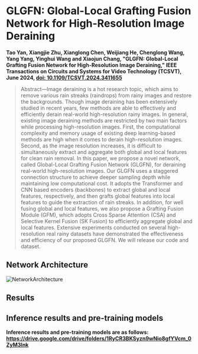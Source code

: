 # GLGFN: Global-Local Grafting Fusion Network for High-Resolution Image Deraining
**Tao Yan, Xiangjie Zhu, Xianglong Chen, Weijiang He, Chenglong Wang, Yang Yang, Yinghui Wang and Xiaojun Chang, "GLGFN: Global-Local Grafting Fusion Network for High-Resolution Image Deraining," IEEE Transactions on Circuits and Systems for Video Technology (TCSVT), June 2024, <a href="https://ieeexplore.ieee.org/document/10552302/">doi: 10.1109/TCSVT.2024.3411655</a>**

> Abstract—Image deraining is a hot research topic, which aims to remove various rain streaks (raindrops) from rainy images and restore the backgrounds. Though image deraining has been extensively studied in recent years, few methods are able to effectively and efficiently derain real-world high-resolution rainy images. In general, existing image deraining methods are restricted by two main factors while processing high-resolution images. First, the computational complexity and memory usage of existing deep learning-based methods are high when it comes to derain high-resolution images. Second, as the image resolution increases, it is difficult to simultaneously extract and aggregate both global and local features for clean rain removal. In this paper, we propose a novel network, called Global-Local Grafting Fusion Network (GLGFN), for deraining real-world high-resolution images. Our GLGFN uses a staggered connection structure to achieve deeper sampling depth while maintaining low computational cost. It adopts the Transformer and CNN based encoders (backbones) to extract global and local features, respectively, and then grafts global features into local features to guide the extraction of rain streaks. In addition, for well fusing global and local features, we also propose a Grafting Fusion Module (GFM), which adopts Cross Sparse Attention (CSA) and Selective Kernel Fusion (SK Fusion) to efficiently aggregate global and local features. Extensive experiments conducted on several high-resolution real rainy datasets have demonstrated the effectiveness and efficiency of our proposed GLGFN. We will release our code and dataset.


## Network Architecture
![NetworkArchitecture](https://github.com/AirCL30/GLGFN/images/NetworkArchitecture.png)
## Results
## Inference results and pre-training models
**Inference results and pre-training models are as follows: https://drive.google.com/drive/folders/1RyCR3BKSyzn9wNio8gfYVcm_0ZyM3lnk**
